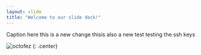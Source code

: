 ```yaml
---
layout: slide
title: "Welcome to our slide deck!"
---
```


Caption here
this is a new change
thisis also a new test testing the ssh keys


![octofez](https://octodex.github.com/images/octofez.png)
{: .center}
